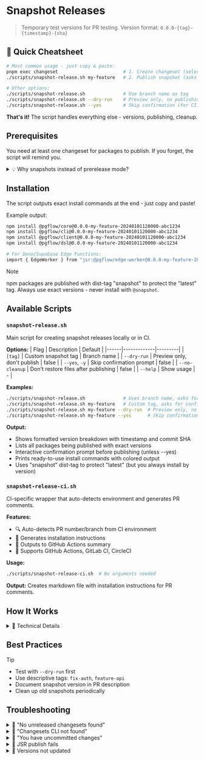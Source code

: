 # Snapshot Releases

> Temporary test versions for PR testing. Version format: `0.0.0-{tag}-{timestamp}-{sha}`

## 🎯 Quick Cheatsheet

```bash
# Most common usage - just copy & paste:
pnpm exec changeset                        # 1. Create changeset (select packages)
./scripts/snapshot-release.sh my-feature   # 2. Publish snapshot (asks for confirmation)

# Other options:
./scripts/snapshot-release.sh              # Use branch name as tag
./scripts/snapshot-release.sh --dry-run    # Preview only, no publishing
./scripts/snapshot-release.sh --yes        # Skip confirmation (for CI)
```

**That's it!** The script handles everything else - versions, publishing, cleanup.

## Prerequisites

You need at least one changeset for packages to publish. If you forget, the script will remind you.

<details>
<summary>💡 Why snapshots instead of prerelease mode?</summary>

| Snapshots | Prerelease Mode |
|-----------|-----------------|
| ✅ No state files | ❌ Manages pre.json |
| ✅ No commits | ❌ Requires commits |
| ✅ Branch stays clean | ❌ Branch has version changes |
| ✅ One command | ❌ Enter/exit commands |
| ✅ Can't hit "latest" | ⚠️ Risk of "latest" publish |
</details>

## Installation

The script outputs exact install commands at the end - just copy and paste!

Example output:
```bash
npm install @pgflow/core@0.0.0-my-feature-20240101120000-abc1234
npm install @pgflow/cli@0.0.0-my-feature-20240101120000-abc1234
npm install @pgflow/client@0.0.0-my-feature-20240101120000-abc1234
npm install @pgflow/dsl@0.0.0-my-feature-20240101120000-abc1234

# For Deno/Supabase Edge Functions:
import { EdgeWorker } from "jsr:@pgflow/edge-worker@0.0.0-my-feature-20240101120000-abc1234"
```

> [!NOTE]
> npm packages are published with dist-tag "snapshot" to protect the "latest" tag.
> Always use exact versions - never install with `@snapshot`.

## Available Scripts

### `snapshot-release.sh`

Main script for creating snapshot releases locally or in CI.

**Options:**
| Flag | Description | Default |
|------|-------------|---------|
| `[tag]` | Custom snapshot tag | Branch name |
| `--dry-run` | Preview only, don't publish | false |
| `--yes`, `-y` | Skip confirmation prompt | false |
| `--no-cleanup` | Don't restore files after publishing | false |
| `--help` | Show usage | - |

**Examples:**
```bash
./scripts/snapshot-release.sh              # Uses branch name, asks for confirmation
./scripts/snapshot-release.sh my-feature   # Custom tag, asks for confirmation
./scripts/snapshot-release.sh my-feature --dry-run  # Preview only, no publishing
./scripts/snapshot-release.sh my-feature --yes      # Skip confirmation
```

**Output:**
- Shows formatted version breakdown with timestamp and commit SHA
- Lists all packages being published with exact versions
- Interactive confirmation prompt before publishing (unless --yes)
- Prints ready-to-use install commands with colored output
- Uses "snapshot" dist-tag to protect "latest" (but you always install by version)

### `snapshot-release-ci.sh`

CI-specific wrapper that auto-detects environment and generates PR comments.

**Features:**
- 🔍 Auto-detects PR number/branch from CI environment
- 📝 Generates installation instructions
- 💬 Outputs to GitHub Actions summary
- 🤖 Supports GitHub Actions, GitLab CI, CircleCI

**Usage:**
```bash
./scripts/snapshot-release-ci.sh  # No arguments needed
```

**Output:** Creates markdown file with installation instructions for PR comments.

## How It Works

<details>
<summary>🔧 Technical Details</summary>

1. **Creates versions**: `changeset version --snapshot` → `0.0.0-{tag}-{timestamp}-{sha}`
2. **Syncs JSR**: Runs `update-jsr-json-version.sh`
3. **Publishes**: npm with "snapshot" tag (protects "latest"), then JSR
4. **Cleans up**: Automatically reverts all version changes via trap (even on errors!)
   - Uses `git restore --source=HEAD` for reliable cleanup (falls back to `git checkout` for older git)
   - Branch always stays clean
   - Works in CI and locally
</details>

## Best Practices

> [!TIP]
> - Test with `--dry-run` first
> - Use descriptive tags: `fix-auth`, `feature-api`
> - Document snapshot version in PR description
> - Clean up old snapshots periodically

## Troubleshooting

<details>
<summary>🛑 "No unreleased changesets found"</summary>

Snapshot releases require changesets to work. Create one first:
```bash
pnpm exec changeset  # Select packages and describe changes
```
</details>

<details>
<summary>🛑 "Changesets CLI not found"</summary>

```bash
pnpm add -D @changesets/cli
```
</details>

<details>
<summary>🛑 "You have uncommitted changes"</summary>

Changesets will warn about uncommitted changes. You can:
- Answer "y" to continue anyway (recommended for local testing)
- Or commit your changes first: `git add . && git commit -m 'Your message'`
</details>

<details>
<summary>🛑 JSR publish fails</summary>

- Run `jsr login`
- Check edge-worker has jsr.json
- Script already uses `--allow-slow-types`
</details>

<details>
<summary>🛑 Versions not updated</summary>

- Make `update-jsr-json-version.sh` executable
- Install jq: `brew install jq` or `apt install jq`
</details>